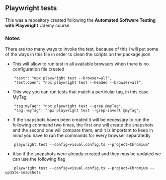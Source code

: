 ## Playwright tests

This was a repository created following the **Automated Software Testing with Playwright** Udemy course

### Notes

There are too many ways to invoke the test, because of this i will put some of the ways in this file in order to clean the scripts on the package.json

* This will allow to run test in all available browsers when there is no configuration file created

```
    "test": "npx playwright test --browser=all",
    "test:open": "npx playwright test --headed --browser=all",
```

* This way you can run tests that match a particular tag, in this case MyTag

```
    "tag:myTag": "npx playwright test --grep @myTag",
    "tag:-myTag": "npx playwright test --grep-invert @myTag",
```

* If the snapshots haven been created it will be necessary to run the following command two times, the first one will create the snapshots and the second one will compare them, and it is important to keep in mind you have to run the commands for every browser separatedly

```
    playwright test --config=visual.config.ts --project=Chromium"
```

* Also if the snapshots were already created and they mus be updated we can use the following flag

```
    playwright test --config=visual.config.ts --project=Chromium --update-snapshots
```
